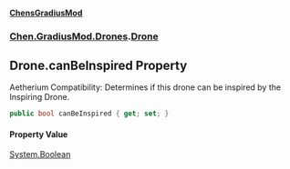 
#### [ChensGradiusMod](index 'index')

### [Chen.GradiusMod.Drones](Y_iPobZkdIiJ9feSuBjDaQ 'Chen.GradiusMod.Drones').[Drone](o+an11PxrqGB40HSHXgvpQ 'Chen.GradiusMod.Drones.Drone')

## Drone.canBeInspired Property
Aetherium Compatibility: Determines if this drone can be inspired by the Inspiring Drone.  
```csharp
public bool canBeInspired { get; set; }
```

#### Property Value
[System.Boolean](https://docs.microsoft.com/en-us/dotnet/api/System.Boolean 'System.Boolean')

